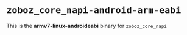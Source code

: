 # `zoboz_core_napi-android-arm-eabi`

This is the **armv7-linux-androideabi** binary for `zoboz_core_napi`
